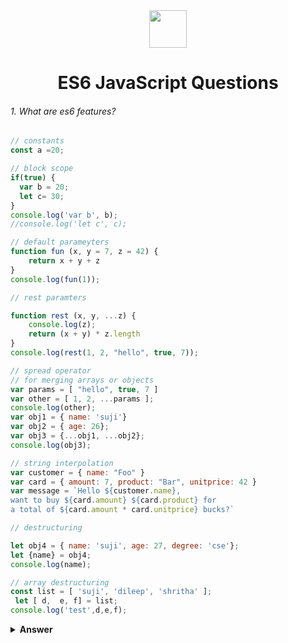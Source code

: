<div align="center">
  <img height="60" src="https://img.icons8.com/color/344/javascript.png">
  <h1>ES6 JavaScript Questions</h1>
</div>



###### 1. What are es6 features?

```javascript
// constants
const a =20;

// block scope
if(true) {
  var b = 20;
  let c= 30;
}
console.log('var b', b);
//console.log('let c', c);

// default parameyters
function fun (x, y = 7, z = 42) {
    return x + y + z
}
console.log(fun(1));

// rest paramters

function rest (x, y, ...z) {
    console.log(z);
    return (x + y) * z.length
}
console.log(rest(1, 2, "hello", true, 7)); 

// spread operator
// for merging arrays or objects
var params = [ "hello", true, 7 ]
var other = [ 1, 2, ...params ];
console.log(other);
var obj1 = { name: 'suji'}
var obj2 = { age: 26};
var obj3 = {...obj1, ...obj2};
console.log(obj3);

// string interpolation
var customer = { name: "Foo" }
var card = { amount: 7, product: "Bar", unitprice: 42 }
var message = `Hello ${customer.name},
want to buy ${card.amount} ${card.product} for
a total of ${card.amount * card.unitprice} bucks?`

// destructuring

let obj4 = { name: 'suji', age: 27, degree: 'cse'};
let {name} = obj4;
console.log(name);

// array destructuring
const list = [ 'suji', 'dileep', 'shritha' ];
 let [ d,  e, f] = list;
console.log('test',d,e,f);
```
<details><summary><b>Answer</b></summary>
<p>
</p>
</details>
